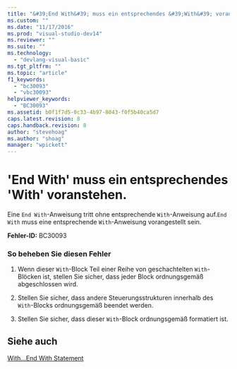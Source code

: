 ```yaml
---
title: "&#39;End With&#39; muss ein entsprechendes &#39;With&#39; voranstehen. | Microsoft Docs"
ms.custom: ""
ms.date: "11/17/2016"
ms.prod: "visual-studio-dev14"
ms.reviewer: ""
ms.suite: ""
ms.technology: 
  - "devlang-visual-basic"
ms.tgt_pltfrm: ""
ms.topic: "article"
f1_keywords: 
  - "bc30093"
  - "vbc30093"
helpviewer_keywords: 
  - "BC30093"
ms.assetid: b0f1f7d5-0c33-4b97-8043-f0f5b40ca5d7
caps.latest.revision: 8
caps.handback.revision: 8
author: "stevehoag"
ms.author: "shoag"
manager: "wpickett"
---
```

# &#39;End With&#39; muss ein entsprechendes &#39;With&#39; voranstehen.
Eine `End With`\-Anweisung tritt ohne entsprechende `With`\-Anweisung auf.`End With` muss eine entsprechende `With`\-Anweisung vorangestellt sein.  
  
 **Fehler\-ID:** BC30093  
  
### So beheben Sie diesen Fehler  
  
1.  Wenn dieser `With`\-Block Teil einer Reihe von geschachtelten `With`\-Blöcken ist, stellen Sie sicher, dass jeder Block ordnungsgemäß abgeschlossen wird.  
  
2.  Stellen Sie sicher, dass andere Steuerungsstrukturen innerhalb des `With`\-Blocks ordnungsgemäß beendet werden.  
  
3.  Stellen Sie sicher, dass dieser `With`\-Block ordnungsgemäß formatiert ist.  
  
## Siehe auch  
 [With...End With Statement](../../visual-basic/language-reference/statements/with-end-with-statement.md)